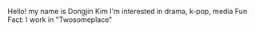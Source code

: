 Hello! my name is Dongjin Kim
I'm interested in drama, k-pop, media
Fun Fact: I work in "Twosomeplace"